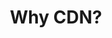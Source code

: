 ---
title: "Why CDN?"
description: "But why do we need a CDN?"
published: 2024/10/05
slug: "why-cdn"
draft: true
---
